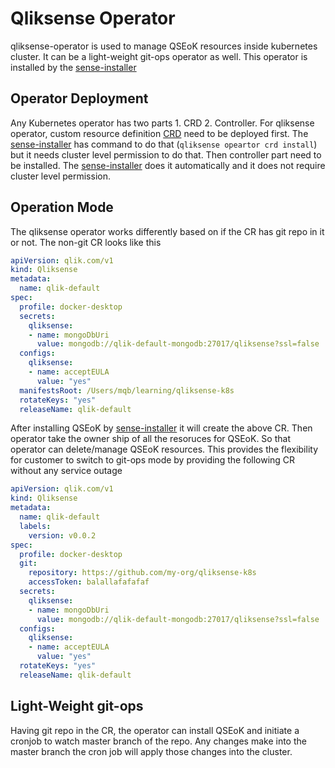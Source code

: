 # Qliksense Operator

qliksense-operator is used to manage QSEoK resources inside kubernetes cluster. It can be a light-weight git-ops operator as well. This operator is installed by the [sense-installer](https://github.com/qlik-oss/sense-installer)

## Operator Deployment

Any Kubernetes operator has two parts 1. CRD 2. Controller. For qliksense operator, custom resource definition [CRD](deploy/crds/qlik.com_qliksenses_crd.yaml) need to be deployed first. The [sense-installer](https://github.com/qlik-oss/sense-installer) has command to do that (`qliksense opeartor crd install`) but it needs cluster level permission to do that. Then controller part need to be installed. The [sense-installer](https://github.com/qlik-oss/sense-installer) does it automatically and it does not require cluster level permission.

## Operation Mode

The qliksense operator works differently based on if the CR has git repo in it or not. The non-git CR looks like this

```yaml
apiVersion: qlik.com/v1
kind: Qliksense
metadata:
  name: qlik-default
spec:
  profile: docker-desktop
  secrets:
    qliksense:
    - name: mongoDbUri
      value: mongodb://qlik-default-mongodb:27017/qliksense?ssl=false
  configs:
    qliksense:
    - name: acceptEULA
      value: "yes"
  manifestsRoot: /Users/mqb/learning/qliksense-k8s
  rotateKeys: "yes"
  releaseName: qlik-default
```

After installing QSEoK by [sense-installer](https://github.com/qlik-oss/sense-installer) it will create the above CR. Then operator take the owner ship of all the resoruces for QSEoK. So that operator can delete/manage QSEoK resources. This provides the flexibility for customer to switch to git-ops mode by providing the following CR without any service outage

```yaml
apiVersion: qlik.com/v1
kind: Qliksense
metadata:
  name: qlik-default
  labels:
    version: v0.0.2
spec:
  profile: docker-desktop
  git:
    repository: https://github.com/my-org/qliksense-k8s
    accessToken: balallafafafaf
  secrets:
    qliksense:
    - name: mongoDbUri
      value: mongodb://qlik-default-mongodb:27017/qliksense?ssl=false
  configs:
    qliksense:
    - name: acceptEULA
      value: "yes"
  rotateKeys: "yes"
  releaseName: qlik-default
```

## Light-Weight git-ops

Having git repo in the CR, the operator can install QSEoK and initiate a cronjob to watch master branch of the repo. Any changes make into the master branch the cron job will apply those changes into the cluster.
